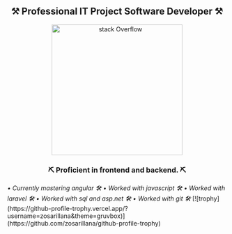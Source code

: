 

<div align="center">
  <h2><b>⚒️ Professional IT Project Software Developer ⚒️</b></h2>
  <img src="https://media1.tenor.com/m/av-6n_lpJLwAAAAC/peon-warcraft3.gif" alt="stack Overflow" width="300" height="300">
  <h3><b> ⛏️ Proficient in frontend and backend. ⛏️ </b></h3>
</div>
<i>• Currently mastering angular 🛠️ </i>
<i>• Worked with javascript 🛠️ </i>
<i>• Worked with laravel 🛠️ </i>
<i>• Worked with sql and asp.net 🛠️ </i>
<i>• Worked with git 🛠️ </i>
[![trophy](https://github-profile-trophy.vercel.app/?username=zosarillana&theme=gruvbox)](https://github.com/zosarillana/github-profile-trophy)


